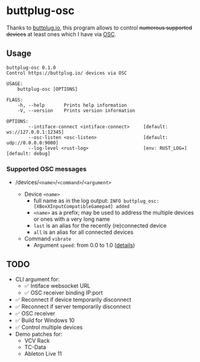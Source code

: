 # buttplug-osc

Thanks to [buttplug.io](https://buttplug.io/), this program allows to control
~~numerous supported devices~~ at least ones which I have via [OSC](https://en.wikipedia.org/wiki/Open_Sound_Control).

## Usage

```shell
buttplug-osc 0.1.0
Control https://buttplug.io/ devices via OSC

USAGE:
    buttplug-osc [OPTIONS]

FLAGS:
    -h, --help       Prints help information
    -V, --version    Prints version information

OPTIONS:
        --intiface-connect <intiface-connect>     [default: ws://127.0.0.1:12345]
        --osc-listen <osc-listen>                 [default: udp://0.0.0.0:9000]
        --log-level <rust-log>                    [env: RUST_LOG=]  [default: debug]
```

### Supported OSC messages

* /devices/`<name>`/`<command>`/`<argument>`

  * Device `<name>`
    * full name as in the log output: `INFO buttplug_osc: [XBoxXInputCompatibleGamepad] added`
    * `<name>` as a prefix; may be used to address the multiple devices or ones with a very long name
    * `last` is an alias for the recently (re)connected device
    * `all` is an alias for all connected devices
  * Command `vibrate`
    * Argument `speed`: from 0.0 to 1.0 ([details](https://docs.rs/buttplug/3.0.0/buttplug/client/device/enum.VibrateCommand.html#variant.Speed))

## TODO

* CLI argument for:
    * ✅ Intiface websocket URL
    * ✅ OSC receiver binding IP:port
* ✅ Reconnect if device temporarily disconnect
* ✅ Reconnect if server temporarily disconnect
* ✅ OSC receiver
* ✅ Build for Windows 10
* ✅ Control multiple devices
* Demo patches for:
    * VCV Rack
    * TC-Data
    * Ableton Live 11
